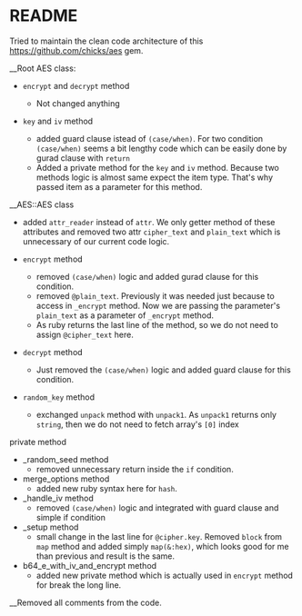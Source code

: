 # README

Tried to maintain the clean code architecture of this https://github.com/chicks/aes gem.

__Root AES class:

* `encrypt` and `decrypt` method
  - Not changed anything

* `key` and `iv` method
  - added guard clause istead of `(case/when)`. For two condition `(case/when)` seems a bit lengthy code which can be easily done by gurad clause with `return`
  - Added a private method for the `key` and `iv` method. Because two methods logic is almost same expect the item type. That's why passed item as a parameter for this method.

__AES::AES class

* added `attr_reader` instead of `attr`. We only getter method of these attributes and removed two attr `cipher_text` and `plain_text` which is unnecessary of our current code logic.

* `encrypt` method
  - removed `(case/when)` logic and added gurad clause for this condition.
  - removed `@plain_text`. Previously it was needed just because to access in `_encrypt` method. Now we are passing the parameter's `plain_text` as a parameter of `_encrypt` method.
  - As ruby returns the last line of the method, so we do not need to assign `@cipher_text` here.

* `decrypt` method
  - Just removed the `(case/when)` logic and added guard clause for this condition.

* `random_key` method
  - exchanged `unpack` method with `unpack1`. As `unpack1` returns only `string`, then we do not need to fetch array's `[0]` index

private method

* _random_seed method
  - removed unnecessary return inside the `if` condition.
* merge_options method
  - added new ruby syntax here for `hash`.
* _handle_iv method
  - removed `(case/when)` logic and integrated with guard clause and simple if condition
* _setup method
  - small change in the last line for `@cipher.key`. Removed `block` from `map` method and added simply `map(&:hex)`, which looks good for me than previous and result is the same.
* b64_e_with_iv_and_encrypt method
  - added new private method which is actually used in `encrypt` method for break the long line.

__Removed all comments from the code.
